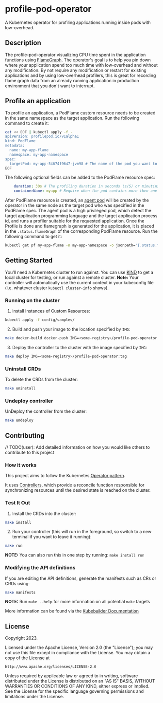 # profile-pod-operator
A Kubernetes operator for profiling applications running inside pods with low-overhead.

## Description
The profile-pod-operator visualizing CPU time spent in the application functions using [FlameGraph](https://www.brendangregg.com/flamegraphs.html). The operator's goal is to help you pin down where your application spend too much time with low-overhead and without any modification. By not require any modification or restart for existing applications and by using low-overhead profilers, this is great for recording flame graph data from an already running application in production environment that you don't want to interrupt. 

## Profile an application
To profile an application, a PodFlame custom resource needs to be created in the same namespace as the target application. Run the following command to create it:

```sh
cat << EOF | kubectl apply -f -
apiVersion: profilepod.io/v1alpha1
kind: PodFlame
metadata:
  name: my-app-flame
  namespace: my-app-namespace
spec:
  targetPod: my-app-54674f9647-jvm98 # The name of the pod you want to profile.
EOF
```
The following optional fields can be added to the PodFlame resource spec:

```yaml
    duration: 30s # The profiling duration in seconds (s/S) or minutins (m/M). default: 2m.
    containerName: myapp # Require when the pod contains more then one container. 
```
After PodFlame resource is created, an [agent pod](https://github.com/profile-pod/profile-pod-agent) will be created by the operator in the same node as the target pod who was specified in the PodFlame spec.
The agent pod is a high privileged pod, which detect the target application programming language and the target application process id, and runs a profiler suitable for the requested application. Once the Profile is done and flamegraph is generated for the application, it is placed in the `.status.flameGraph` of the corresponding PodFlame resource. Run the following command to get it: 

```sh
kubectl get pf my-app-flame -n my-app-namespace -o jsonpath='{.status.flameGraph}' | base64 -d | gunzip > myapp-flamegraph.html
```

## Getting Started
You’ll need a Kubernetes cluster to run against. You can use [KIND](https://sigs.k8s.io/kind) to get a local cluster for testing, or run against a remote cluster.
**Note:** Your controller will automatically use the current context in your kubeconfig file (i.e. whatever cluster `kubectl cluster-info` shows).

### Running on the cluster
1. Install Instances of Custom Resources:

```sh
kubectl apply -f config/samples/
```

2. Build and push your image to the location specified by `IMG`:

```sh
make docker-build docker-push IMG=<some-registry>/profile-pod-operator:tag
```

3. Deploy the controller to the cluster with the image specified by `IMG`:

```sh
make deploy IMG=<some-registry>/profile-pod-operator:tag
```

### Uninstall CRDs
To delete the CRDs from the cluster:

```sh
make uninstall
```

### Undeploy controller
UnDeploy the controller from the cluster:

```sh
make undeploy
```

## Contributing
// TODO(user): Add detailed information on how you would like others to contribute to this project

### How it works
This project aims to follow the Kubernetes [Operator pattern](https://kubernetes.io/docs/concepts/extend-kubernetes/operator/).

It uses [Controllers](https://kubernetes.io/docs/concepts/architecture/controller/),
which provide a reconcile function responsible for synchronizing resources until the desired state is reached on the cluster.

### Test It Out
1. Install the CRDs into the cluster:

```sh
make install
```

2. Run your controller (this will run in the foreground, so switch to a new terminal if you want to leave it running):

```sh
make run
```

**NOTE:** You can also run this in one step by running: `make install run`

### Modifying the API definitions
If you are editing the API definitions, generate the manifests such as CRs or CRDs using:

```sh
make manifests
```

**NOTE:** Run `make --help` for more information on all potential `make` targets

More information can be found via the [Kubebuilder Documentation](https://book.kubebuilder.io/introduction.html)

## License

Copyright 2023.

Licensed under the Apache License, Version 2.0 (the "License");
you may not use this file except in compliance with the License.
You may obtain a copy of the License at

    http://www.apache.org/licenses/LICENSE-2.0

Unless required by applicable law or agreed to in writing, software
distributed under the License is distributed on an "AS IS" BASIS,
WITHOUT WARRANTIES OR CONDITIONS OF ANY KIND, either express or implied.
See the License for the specific language governing permissions and
limitations under the License.


